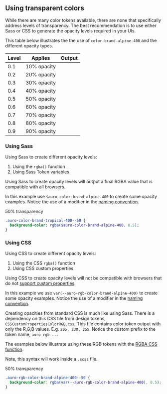 ## Using transparent colors

While there are many color tokens available, there are none that specifically address levels of transparency. The best recommendation is to use either Sass or CSS to generate the opacity levels required in your UIs.

This table below illustrates the the use of `color-brand-alpine-400` and the different opacity types.

| Level | Applies | Output
|---|---|---
| 0.1 | 10% opacity | <div class="transparentSwatch auro-rgb-color-brand-alpine-400--10">  </div>
| 0.2 | 20% opacity | <div class="transparentSwatch auro-rgb-color-brand-alpine-400--20">  </div>
| 0.3 | 30% opacity | <div class="transparentSwatch auro-rgb-color-brand-alpine-400--30">  </div>
| 0.4 | 40% opacity | <div class="transparentSwatch auro-rgb-color-brand-alpine-400--40">  </div>
| 0.5 | 50% opacity | <div class="transparentSwatch auro-rgb-color-brand-alpine-400--50">  </div>
| 0.6 | 60% opacity | <div class="transparentSwatch auro-rgb-color-brand-alpine-400--60">  </div>
| 0.7 | 70% opacity | <div class="transparentSwatch auro-rgb-color-brand-alpine-400--70">  </div>
| 0.8 | 80% opacity | <div class="transparentSwatch auro-rgb-color-brand-alpine-400--80">  </div>
| 0.9 | 90% opacity | <div class="transparentSwatch auro-rgb-color-brand-alpine-400--90">  </div>

### Using Sass

Using Sass to create different opacity levels:

1. Using the `rgba()` function
1. Using Sass Token variables

Using Sass to create opacity levels will output a final RGBA value that is compatible with all browsers.

In this example use `$auro-color-brand-alpine-400` to create some opacity examples. Notice the use of a modifier in the [naming convention](/support/css-conventions).

<div class="transparencyBlock auro-color-brand-alpine-400--50"> 50% transparency </div>

```sass
.auro-color-brand-tropical-400--50 {
  background-color: rgba($auro-color-brand-alpine-400, 0.5);
}
```

### Using CSS

Using CSS to create different opacity levels:

1. Using the CSS `rgba()` function
1. Using CSS custom properties

Using CSS to create opacity levels will not be compatible with browsers that do not [support custom properties](https://caniuse.com/#feat=css-variables).

In this example we use `var(--auro-rgb-color-brand-alpine-400)` to create some opacity examples. Notice the use of a modifier in the [naming convention](/support/css-conventions).

Creating opacities from standard CSS is much like using Sass. There is a dependency on this CSS file from design tokens, `CSSCustomPropertiesColorRGB.css`. This file contains color token output with only the R,G,B values. E.g. `205, 230, 255`. Notice the custom prefix to the token name, `auro-rgb-...`

The examples below illustrate using these RGB tokens with the [RGBA CSS function](https://developer.mozilla.org/en-US/docs/Web/CSS/color_value#RGB_colors).

Note, this syntax will work inside a `.scss` file.


<div class="transparencyBlock auro-rgb-color-brand-alpine-400--50"> 50% transparency </div>

```css
.auro-rgb-color-brand-alpine-400--50 {
  background-color: rgba(var(--auro-rgb-color-brand-alpine-400), 0.5);
}
```
